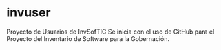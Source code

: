 # invuser
Proyecto de Usuarios de InvSofTIC
Se inicia con el uso de GitHub para el Proyecto del Inventario de Software para la Gobernación.
